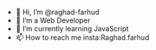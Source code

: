 - 👋 Hi, I’m @raghad-farhud
- 👀 I’m a Web Developer
- 🌱 I’m currently learning JavaScript
- 📫 How to reach me insta:Raghad.farhud

<!---
raghad-farhud/raghad-farhud is a ✨ special ✨ repository because its `README.md` (this file) appears on your GitHub profile.
You can click the Preview link to take a look at your changes.
--->
